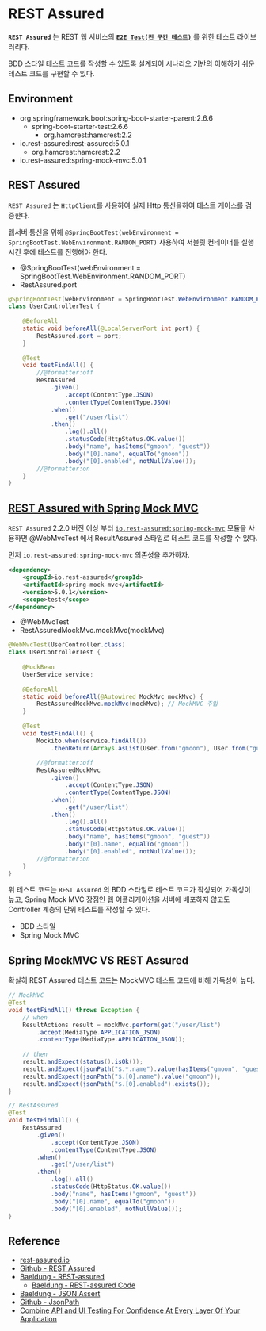 # REST Assured

**`REST Assured`** 는 REST 웹 서비스의 [**`E2E Test(전 구간 테스트)`**](https://smartbear.com/solutions/end-to-end-testing/) 를 위한 테스트 라이브러리다.

BDD 스타일 테스트 코드를 작성할 수 있도록 설계되어 시나리오 기반의 이해하기 쉬운 테스트 코드를 구현할 수 있다.

## Environment

- org.springframework.boot:spring-boot-starter-parent:2.6.6
    - spring-boot-starter-test:2.6.6
        - org.hamcrest:hamcrest:2.2
- io.rest-assured:rest-assured:5.0.1
    - org.hamcrest:hamcrest:2.2
- io.rest-assured:spring-mock-mvc:5.0.1

## REST Assured

`REST Assured` 는 `HttpClient`를 사용하여 실제 Http 통신을하여 테스트 케이스를 검증한다.

웹서버 통신을 위해 `@SpringBootTest(webEnvironment = SpringBootTest.WebEnvironment.RANDOM_PORT)` 사용하여 서블릿 컨테이너를 실행시킨 후에 테스트를 진행해야 한다.

- @SpringBootTest(webEnvironment = SpringBootTest.WebEnvironment.RANDOM_PORT)
- RestAssured.port

```java
@SpringBootTest(webEnvironment = SpringBootTest.WebEnvironment.RANDOM_PORT)
class UserControllerTest {
	
    @BeforeAll
    static void beforeAll(@LocalServerPort int port) {
        RestAssured.port = port;
    }
    
    @Test
    void testFindAll() {
        //@formatter:off
        RestAssured
            .given()
                .accept(ContentType.JSON)
                .contentType(ContentType.JSON)
            .when()
                .get("/user/list")
            .then()
                .log().all()
                .statusCode(HttpStatus.OK.value())
                .body("name", hasItems("gmoon", "guest"))
                .body("[0].name", equalTo("gmoon"))
                .body("[0].enabled", notNullValue());
        //@formatter:on
    }
}
```

## [REST Assured with Spring Mock MVC](https://github.com/rest-assured/rest-assured/wiki/GettingStarted#spring-mock-mvc)

`REST Assured` 2.2.0 버전 이상 부터 [`io.rest-assured:spring-mock-mvc`](https://github.com/rest-assured/rest-assured/wiki/Usage#spring-mock-mvc-module) 모듈을 사용하면 @WebMvcTest 에서 ResultAssured 스타일로 테스트 코드를 작성할 수 있다.

먼저 `io.rest-assured:spring-mock-mvc` 의존성을 추가하자.

```xml
<dependency>
    <groupId>io.rest-assured</groupId>
    <artifactId>spring-mock-mvc</artifactId>
    <version>5.0.1</version>
    <scope>test</scope>
</dependency>
```

- @WebMvcTest
- RestAssuredMockMvc.mockMvc(mockMvc)

````java
@WebMvcTest(UserController.class)
class UserControllerTest {
    
    @MockBean
    UserService service;
    
    @BeforeAll
    static void beforeAll(@Autowired MockMvc mockMvc) {
        RestAssuredMockMvc.mockMvc(mockMvc); // MockMVC 주입
    }
    
    @Test
    void testFindAll() {
        Mockito.when(service.findAll())
            .thenReturn(Arrays.asList(User.from("gmoon"), User.from("guest")));
        
        //@formatter:off
        RestAssuredMockMvc
            .given()
                .accept(ContentType.JSON)
                .contentType(ContentType.JSON)
            .when()
                .get("/user/list")
            .then()
                .log().all()
                .statusCode(HttpStatus.OK.value())
                .body("name", hasItems("gmoon", "guest"))
                .body("[0].name", equalTo("gmoon"))
                .body("[0].enabled", notNullValue());
        //@formatter:on
    }
}
````

위 테스트 코드는 `REST Assured` 의 BDD 스타일로 테스트 코드가 작성되어 가독성이 높고, Spring Mock MVC 장점인 웹 어플리케이션을 서버에 배포하지 않고도 Controller 계층의 단위 테스트를 작성할 수 있다.

- BDD 스타일
- Spring Mock MVC

## Spring MockMVC VS REST Assured

확실히 REST Assured 테스트 코드는 MockMVC 테스트 코드에 비해 가독성이 높다.

```java
// MockMVC
@Test
void testFindAll() throws Exception {
    // when
    ResultActions result = mockMvc.perform(get("/user/list")
        .accept(MediaType.APPLICATION_JSON)
        .contentType(MediaType.APPLICATION_JSON));
    
    // then
    result.andExpect(status().isOk());
    result.andExpect(jsonPath("$.*.name").value(hasItems("gmoon", "guest")));
    result.andExpect(jsonPath("$.[0].name").value("gmoon"));
    result.andExpect(jsonPath("$.[0].enabled").exists());
}

// RestAssured
@Test
void testFindAll() {
    RestAssured
        .given()
            .accept(ContentType.JSON)
            .contentType(ContentType.JSON)
        .when()
            .get("/user/list")
        .then()
            .log().all()
            .statusCode(HttpStatus.OK.value())
            .body("name", hasItems("gmoon", "guest"))
            .body("[0].name", equalTo("gmoon"))
            .body("[0].enabled", notNullValue());
}
```

## Reference

- [rest-assured.io](https://rest-assured.io/)
- [Github - REST Assured](https://github.com/rest-assured/rest-assured/wiki)
- [Baeldung - REST-assured](https://www.baeldung.com/rest-assured-tutorial)
  - [Baeldung - REST-assured Code](https://github.com/eugenp/tutorials/blob/master/testing-modules/rest-assured/README.md)
- [Baeldung - JSON Assert](https://www.baeldung.com/jsonassert)
- [Github - JsonPath](https://github.com/json-path/JsonPath)
- [Combine API and UI Testing For Confidence At Every Layer Of Your Application](https://smartbear.com/solutions/end-to-end-testing/)
